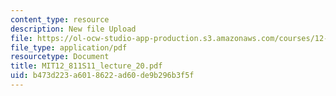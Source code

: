 ```yaml
---
content_type: resource
description: New file Upload
file: https://ol-ocw-studio-app-production.s3.amazonaws.com/courses/12-811-tropical-meteorology-spring-2011/b473d223a6018622ad60de9b296b3f5f_MIT12_811S11_lecture_20.pdf
file_type: application/pdf
resourcetype: Document
title: MIT12_811S11_lecture_20.pdf
uid: b473d223-a601-8622-ad60-de9b296b3f5f
---
```

